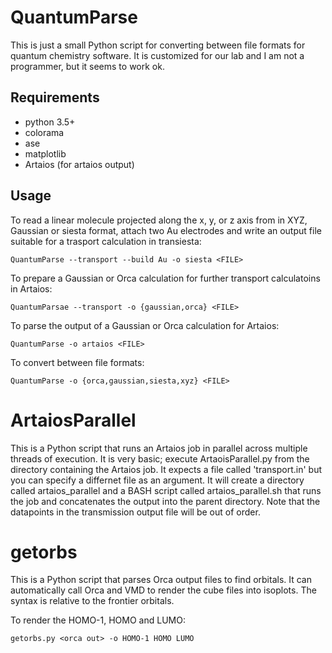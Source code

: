 # QuantumParse

This is just a small Python script for converting between file formats for quantum chemistry software. 
It is customized for our lab and I am not a programmer, but it seems to work ok.

## Requirements
- python 3.5+
- colorama
- ase
- matplotlib
- Artaios (for artaios output)

## Usage

To read a linear molecule projected along the x, y, or z axis from <FILE> in XYZ, Gaussian or siesta format, attach
two Au electrodes and write an output file suitable for a trasport calculation in transiesta:
```
QuantumParse --transport --build Au -o siesta <FILE>
```

To prepare a Gaussian or Orca calculation for further transport calculatoins in Artaios:
```
QuantumParsae --transport -o {gaussian,orca} <FILE>
```

To parse the output of a Gaussian or Orca calculation for Artaios:
```
QuantumParse -o artaios <FILE>
```

To convert between file formats:
```
QuantumParse -o {orca,gaussian,siesta,xyz} <FILE>
```

# ArtaiosParallel

This is a Python script that runs an Artaios job in parallel across multiple threads of execution. It is very basic; execute ArtaoisParallel.py from the directory containing the Artaios job. It expects a file called 'transport.in' but you can specify a differnet file as an argument. It will create a directory called artaios_parallel and a BASH script called artaios_parallel.sh that runs the job and concatenates the output into the parent directory. Note that the datapoints in the transmission output file will be out of order.



# getorbs

This is a Python script that parses Orca output files to find orbitals. It can automatically call Orca and VMD to render the cube files into isoplots. The syntax is relative to the frontier orbitals.

To render the HOMO-1, HOMO and LUMO:
```
getorbs.py <orca out> -o HOMO-1 HOMO LUMO 
```
